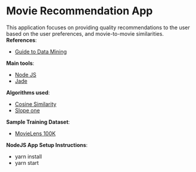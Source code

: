 # Movie Recommendation App  
  
This application focuses on providing quality recommendations to the user based on the user preferences, and movie-to-movie similarities.  
**References**:  
* [Guide to Data Mining](https://guidetodatamining.com)  
  
**Main tools**:  
* [Node JS](https://nodejs.org/)
* [Jade](http://jade-lang.com/) 
  
**Algorithms used**:  
* [Cosine Similarity](https://en.wikipedia.org/wiki/Cosine_similarity)  
* [Slope one](https://en.wikipedia.org/wiki/Slope_One)  
  
**Sample Training Dataset**:  
* [MovieLens 100K](https://grouplens.org/datasets/movielens/100k/)  
  
**NodeJS App Setup Instructions**:  
 * yarn install 
 * yarn start
